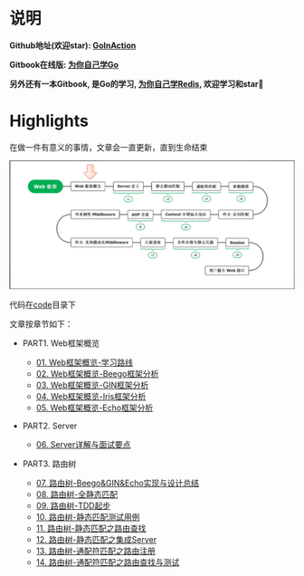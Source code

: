 # 说明

**Github地址(欢迎star): [GoInAction](https://github.com/step-by-step-wiki/GoInAction)**

**Gitbook在线版: [为你自己学Go](https://go.step-by-step.wiki)**

**另外还有一本Gitbook, 是Go的学习, [为你自己学Redis](https://redis.step-by-step.wiki), 欢迎学习和star🌟**

# Highlights

在做一件有意义的事情，文章会一直更新，直到生命结束

![Web框架概览](./img/1.Web框架概览-学习路线/Web框架概览.png)

代码在[code](code)目录下

文章按章节如下：

- PART1. Web框架概览
	- [01. Web框架概览-学习路线](./PART1.%20Web框架概览/01.%20Web框架概览-学习路线.md)
	- [02. Web框架概览-Beego框架分析](./PART1.%20Web框架概览/2.%20Web框架概览-Beego框架分析.md)
	- [03. Web框架概览-GIN框架分析](./PART1.%20Web框架概览/3.%20Web框架概览-GIN框架分析.md)
	- [04. Web框架概览-Iris框架分析](./PART1.%20Web框架概览/4.%20Web框架概览-Iris框架分析.md)
	- [05. Web框架概览-Echo框架分析](./PART1.%20Web框架概览/5.%20Web框架概览-Echo框架分析.md)

- PART2. Server
	- [06. Server详解与面试要点](./PART2.%20Server/6.%20Server详解与面试要点.md)
	
- PART3. 路由树
	- [07. 路由树-Beego&GIN&Echo实现与设计总结](./PART3.%20路由树/7.%20路由树-Beego&GIN&Echo实现与设计总结.md)
	- [08. 路由树-全静态匹配](./PART3.%20路由树/8.%20路由树-全静态匹配.md)
	- [09. 路由树-TDD起步](./PART3.%20路由树/9.%20路由树-TDD起步.md)
	- [10. 路由树-静态匹配测试用例](./PART3.%20路由树/10.%20路由树-静态匹配测试用例.md)
	- [11. 路由树-静态匹配之路由查找](./PART3.%20路由树/11.%20路由树-静态匹配之路由查找.md)
	- [12. 路由树-静态匹配之集成Server](./PART3.%20路由树/12.%20路由树-静态匹配之集成Server.md)
	- [13. 路由树-通配符匹配之路由注册](./PART3.%20路由树/13.%20路由树-通配符匹配之路由注册.md)
	- [14. 路由树-通配符匹配之路由查找与测试](./PART3.%20路由树/14.%20路由树-通配符匹配之路由查找与测试.md)